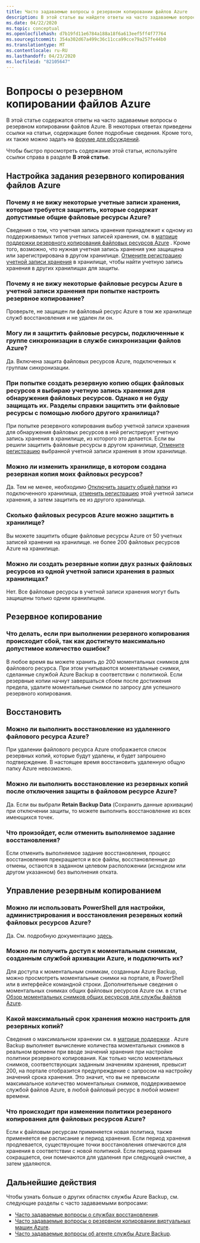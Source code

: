 ```yaml
---
title: Часто задаваемые вопросы о резервном копировании файлов Azure
description: В этой статье вы найдете ответы на часто задаваемые вопросы о защите общих папок Azure с помощью службы Azure Backup.
ms.date: 04/22/2020
ms.topic: conceptual
ms.openlocfilehash: d7b19fd11e6784a188a18f6a613eef5ff4f77764
ms.sourcegitcommit: 354a302d67a499c36c11cca99cce79a257fe44b0
ms.translationtype: MT
ms.contentlocale: ru-RU
ms.lasthandoff: 04/23/2020
ms.locfileid: "82105647"
---
```

# <a name="questions-about-backing-up-azure-files"></a>Вопросы о резервном копировании файлов Azure

В этой статье содержатся ответы на часто задаваемые вопросы о резервном копировании файлов Azure. В некоторых ответах приведены ссылки на статьи, содержащие более подробные сведения. Кроме того, их также можно задать на [форуме для обсуждений](https://social.msdn.microsoft.com/forums/azure/home?forum=windowsazureonlinebackup).

Чтобы быстро просмотреть содержание этой статьи, используйте ссылки справа в разделе **В этой статье**.

## <a name="configuring-the-backup-job-for-azure-files"></a>Настройка задания резервного копирования файлов Azure

### <a name="why-cant-i-see-some-of-my-storage-accounts-that-i-want-to-protect-which-contain-valid-azure-file-shares"></a>Почему я не вижу некоторые учетные записи хранения, которые требуется защитить, которые содержат допустимые общие файловые ресурсы Azure?

Сведения о том, что учетная запись хранения принадлежит к одному из поддерживаемых типов учетных записей хранения, см. в [матрице поддержки резервного копирования файловых ресурсов Azure](azure-file-share-support-matrix.md) . Кроме того, возможно, что нужная учетная запись хранения уже защищена или зарегистрирована в другом хранилище. [Отмените регистрацию учетной записи хранения](manage-afs-backup.md#unregister-a-storage-account) в хранилище, чтобы найти учетную запись хранения в других хранилищах для защиты.

### <a name="why-cant-i-see-some-of-my-azure-file-shares-in-the-storage-account-when-im-trying-to-configure-backup"></a>Почему я не вижу некоторые файловые ресурсы Azure в учетной записи хранения при попытке настроить резервное копирование?

Проверьте, не защищен ли файловый ресурс Azure в том же хранилище служб восстановления и не удален ли он.

### <a name="can-i-protect-file-shares-connected-to-a-sync-group-in-azure-files-sync"></a>Могу ли я защитить файловые ресурсы, подключенные к группе синхронизации в службе синхронизации файлов Azure?

Да. Включена защита файловых ресурсов Azure, подключенных к группам синхронизации.

### <a name="when-trying-to-back-up-file-shares-i-clicked-on-a-storage-account-for-discovering-the-file-shares-in-it-however-i-didnt-protect-them-how-do-i-protect-these-file-shares-with-any-other-vault"></a>При попытке создать резервную копию общих файловых ресурсов я выбираю учетную запись хранения для обнаружения файловых ресурсов. Однако я не буду защищать их. Разделы справки защитить эти файловые ресурсы с помощью любого другого хранилища?

При попытке резервного копирования выбор учетной записи хранения для обнаружения файловых ресурсов в ней регистрирует учетную запись хранения в хранилище, из которого это делается. Если вы решили защитить файловые ресурсы в другом хранилище, [Отмените регистрацию](manage-afs-backup.md#unregister-a-storage-account) выбранной учетной записи хранения в этом хранилище.

### <a name="can-i-change-the-vault-to-which-i-back-up-my-file-shares"></a>Можно ли изменить хранилище, в котором создана резервная копия моих файловых ресурсов?

Да. Тем не менее, необходимо [Отключить защиту общей папки](manage-afs-backup.md#stop-protection-on-a-file-share) из подключенного хранилища, [отменить регистрацию](manage-afs-backup.md#unregister-a-storage-account) этой учетной записи хранения, а затем защитить ее из другого хранилища.

### <a name="how-many-azure-file-shares-can-i-protect-in-a-vault"></a>Сколько файловых ресурсов Azure можно защитить в хранилище?

Вы можете защитить общие файловые ресурсы Azure от 50 учетных записей хранения на хранилище. не более 200 файловых ресурсов Azure на хранилище.

### <a name="can-i-protect-two-different-file-shares-from-the-same-storage-account-to-different-vaults"></a>Можно ли создать резервные копии двух разных файловых ресурсов из одной учетной записи хранения в разных хранилищах?

Нет. Все файловые ресурсы в учетной записи хранения могут быть защищены только одним хранилищем.

## <a name="backup"></a>Резервное копирование

### <a name="what-should-i-do-if-my-backups-start-failing-due-to-the-maximum-limit-reached-error"></a>Что делать, если при выполнении резервного копирования происходит сбой, так как достигнуто максимально допустимое количество ошибок?

В любое время вы можете хранить до 200 моментальных снимков для файлового ресурса. При этом учитываются моментальные снимки, сделанные службой Azure Backup в соответствии с политикой. Если резервные копии начнут завершаться сбоем после достижения предела, удалите моментальные снимки по запросу для успешного резервного копирования.

## <a name="restore"></a>Восстановить

### <a name="can-i-recover-from-a-deleted-azure-file-share"></a>Можно ли выполнить восстановление из удаленного файлового ресурса Azure?

При удалении файлового ресурса Azure отображается список резервных копий, которые будут удалены, и будет запрошено подтверждение. В настоящее время восстановить удаленную общую папку Azure невозможно.

### <a name="can-i-restore-from-backups-if-i-stopped-protection-on-an-azure-file-share"></a>Можно ли выполнить восстановление из резервных копий после отключения защиты в файловом ресурсе Azure?

Да. Если вы выбрали **Retain Backup Data** (Сохранить данные архивации) при отключении защиты, то можете выполнить восстановление из всех имеющихся точек.

### <a name="what-happens-if-i-cancel-an-ongoing-restore-job"></a>Что произойдет, если отменить выполняемое задание восстановления?

Если отменить выполняемое задание восстановления, процесс восстановления прекращается и все файлы, восстановленные до отмены, остаются в заданном целевом расположении (исходном или другом указанном) без выполнения отката.

## <a name="manage-backup"></a>Управление резервным копированием

### <a name="can-i-use-powershell-to-configuremanagerestore-backups-of-azure-file-shares"></a>Можно ли использовать PowerShell для настройки, администрирования и восстановления резервных копий файловых ресурсов Azure?

Да. См. подробную документацию [здесь](backup-azure-afs-automation.md).

### <a name="can-i-access-the-snapshots-taken-by-azure-backups-and-mount-them"></a>Можно ли получить доступ к моментальным снимкам, созданным службой архивации Azure, и подключить их?

Для доступа к моментальным снимкам, созданным Azure Backup, можно просмотреть моментальные снимки на портале, в PowerShell или в интерфейсе командной строки. Дополнительные сведения о моментальных снимках общих файловых ресурсов Azure см. в статье [Обзор моментальных снимков общих ресурсов для службы файлов Azure](../storage/files/storage-snapshots-files.md).

### <a name="what-is-the-maximum-retention-i-can-configure-for-backups"></a>Какой максимальный срок хранения можно настроить для резервных копий?

Сведения о максимальном хранении см. в [матрице поддержки](azure-file-share-support-matrix.md) . Azure Backup выполняет вычисление количества моментальных снимков в реальном времени при вводе значений хранения при настройке политики резервного копирования. Как только число моментальных снимков, соответствующих заданным значениям хранения, превысит 200, на портале отобразится предупреждение с запросом на настройку значений срока хранения. Это значит, что вы не превысили максимальное количество моментальных снимков, поддерживаемое службой файлов Azure, в любой файловый ресурс в любой момент времени.

### <a name="what-happens-when-i-change-the-backup-policy-for-an-azure-file-share"></a>Что происходит при изменении политики резервного копирования для файловых ресурсов Azure?

Если к файловым ресурсам применяется новая политика, также применяется ее расписание и период хранения. Если период хранения продлевается, существующие точки восстановления отмечаются для хранения в соответствии с новой политикой. Если период хранения сокращается, они помечаются для удаления при следующей очистке, а затем удаляются.

## <a name="next-steps"></a>Дальнейшие действия

Чтобы узнать больше о других областях службы Azure Backup, см. следующие разделы с часто задаваемыми вопросами:

- [Часто задаваемые вопросы о службах восстановления](backup-azure-backup-faq.md).
- [Часто задаваемые вопросы о резервном копировании виртуальных машин Azure](backup-azure-vm-backup-faq.md).
- [Часто задаваемые вопросы об агенте службы Azure Backup](backup-azure-file-folder-backup-faq.md).
